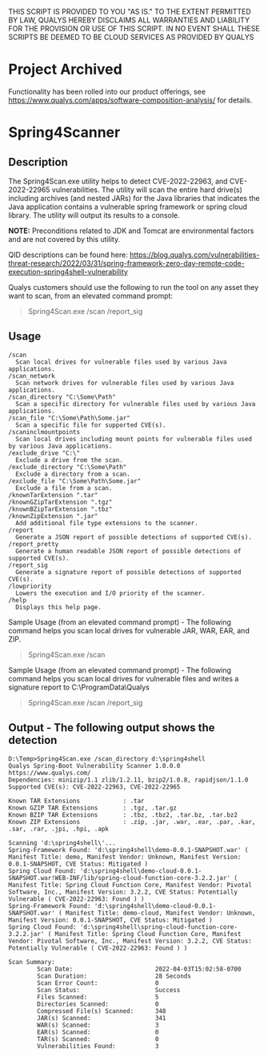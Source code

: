 THIS SCRIPT IS PROVIDED TO YOU "AS IS." TO THE EXTENT PERMITTED BY LAW, QUALYS HEREBY DISCLAIMS ALL WARRANTIES AND LIABILITY FOR THE PROVISION OR USE OF THIS SCRIPT. IN NO EVENT SHALL THESE SCRIPTS BE DEEMED TO BE CLOUD SERVICES AS PROVIDED BY QUALYS

# Project Archived
Functionality has been rolled into our product offerings, see https://www.qualys.com/apps/software-composition-analysis/ for details.

# Spring4Scanner
## Description
The Spring4Scan.exe utility helps to detect CVE-2022-22963, and CVE-2022-22965 vulnerabilities.
The utility will scan the entire hard drive(s) including archives (and nested JARs) for the Java libraries that indicates the Java application contains a vulnerable spring framework or spring cloud library. The utility will output its results to a console.

**NOTE:** Preconditions related to JDK and Tomcat are environmental factors and are not covered by this utility.

QID descriptions can be found here:
https://blog.qualys.com/vulnerabilities-threat-research/2022/03/31/spring-framework-zero-day-remote-code-execution-spring4shell-vulnerability

Qualys customers should use the following to run the tool on any asset they want to scan, from an elevated command prompt:
> Spring4Scan.exe /scan /report_sig

## Usage
```
/scan
  Scan local drives for vulnerable files used by various Java applications.
/scan_network
  Scan network drives for vulnerable files used by various Java applications.
/scan_directory "C:\Some\Path"
  Scan a specific directory for vulnerable files used by various Java applications.
/scan_file "C:\Some\Path\Some.jar"
  Scan a specific file for supported CVE(s).
/scaninclmountpoints
  Scan local drives including mount points for vulnerable files used by various Java applications.
/exclude_drive "C:\"
  Exclude a drive from the scan.
/exclude_directory "C:\Some\Path"
  Exclude a directory from a scan.
/exclude_file "C:\Some\Path\Some.jar"
  Exclude a file from a scan.
/knownTarExtension ".tar"
/knownGZipTarExtension ".tgz"
/knownBZipTarExtension ".tbz"
/knownZipExtension ".jar"
  Add additional file type extensions to the scanner.
/report
  Generate a JSON report of possible detections of supported CVE(s).
/report_pretty
  Generate a human readable JSON report of possible detections of supported CVE(s).
/report_sig
  Generate a signature report of possible detections of supported CVE(s).
/lowpriority
  Lowers the execution and I/O priority of the scanner.
/help
  Displays this help page.
```

Sample Usage (from an elevated command prompt) - The following command helps you scan local drives for vulnerable JAR, WAR, EAR, and ZIP.
> Spring4Scan.exe /scan

Sample Usage (from an elevated command prompt) - The following command helps you scan local drives for vulnerable files and writes a signature report to C:\ProgramData\Qualys
> Spring4Scan.exe /scan /report_sig

## Output - The following output shows the detection
```
D:\Temp>Spring4Scan.exe /scan_directory d:\spring4shell
Qualys Spring-Boot Vulnerability Scanner 1.0.0.0
https://www.qualys.com/
Dependencies: minizip/1.1 zlib/1.2.11, bzip2/1.0.8, rapidjson/1.1.0
Supported CVE(s): CVE-2022-22963, CVE-2022-22965

Known TAR Extensions            : .tar
Known GZIP TAR Extensions       : .tgz, .tar.gz
Known BZIP TAR Extensions       : .tbz, .tbz2, .tar.bz, .tar.bz2
Known ZIP Extensions            : .zip, .jar, .war, .ear, .par, .kar, .sar, .rar, .jpi, .hpi, .apk

Scanning 'd:\spring4shell\'...
Spring-Framework Found: 'd:\spring4shell\demo-0.0.1-SNAPSHOT.war' ( Manifest Title: demo, Manifest Vendor: Unknown, Manifest Version: 0.0.1-SNAPSHOT, CVE Status: Mitigated )
Spring Cloud Found: 'd:\spring4shell\demo-cloud-0.0.1-SNAPSHOT.war!WEB-INF/lib/spring-cloud-function-core-3.2.2.jar' ( Manifest Title: Spring Cloud Function Core, Manifest Vendor: Pivotal Software, Inc., Manifest Version: 3.2.2, CVE Status: Potentially Vulnerable ( CVE-2022-22963: Found ) )
Spring-Framework Found: 'd:\spring4shell\demo-cloud-0.0.1-SNAPSHOT.war' ( Manifest Title: demo-cloud, Manifest Vendor: Unknown, Manifest Version: 0.0.1-SNAPSHOT, CVE Status: Mitigated )
Spring Cloud Found: 'd:\spring4shell\spring-cloud-function-core-3.2.2.jar' ( Manifest Title: Spring Cloud Function Core, Manifest Vendor: Pivotal Software, Inc., Manifest Version: 3.2.2, CVE Status: Potentially Vulnerable ( CVE-2022-22963: Found ) )

Scan Summary:
        Scan Date:                       2022-04-03T15:02:58-0700
        Scan Duration:                   28 Seconds
        Scan Error Count:                0
        Scan Status:                     Success
        Files Scanned:                   5
        Directories Scanned:             0
        Compressed File(s) Scanned:      348
        JAR(s) Scanned:                  341
        WAR(s) Scanned:                  3
        EAR(s) Scanned:                  0
        TAR(s) Scanned:                  0
        Vulnerabilities Found:           3
```
